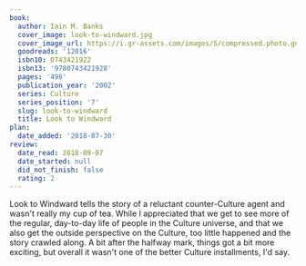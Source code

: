 ```yaml
---
book:
  author: Iain M. Banks
  cover_image: look-to-windward.jpg
  cover_image_url: https://i.gr-assets.com/images/S/compressed.photo.goodreads.com/books/1288930978l/12016._SY160_.jpg
  goodreads: '12016'
  isbn10: 0743421922
  isbn13: '9780743421928'
  pages: '496'
  publication_year: '2002'
  series: Culture
  series_position: '7'
  slug: look-to-windward
  title: Look to Windward
plan:
  date_added: '2018-07-30'
review:
  date_read: 2018-09-07
  date_started: null
  did_not_finish: false
  rating: 2
---
```


Look to Windward tells the story of a reluctant counter-Culture agent and wasn't really my cup of tea. While I appreciated that we get to see more of the regular, day-to-day life of people in the Culture universe, and that we also get the outside perspective on the Culture, too little happened and the story crawled along. A bit after the halfway mark, things got a bit more exciting, but overall it wasn't one of the better Culture installments, I'd say.
